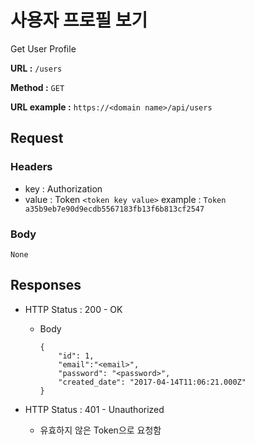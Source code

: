 # 사용자 프로필 보기

Get User Profile

**URL :** `/users`

**Method :** `GET`

**URL example :** `https://<domain name>/api/users`

## Request

### Headers

-   key : Authorization
-   value : Token `<token key value>`
    example :
    `Token a35b9eb7e90d9ecdb5567183fb13f6b813cf2547`

### Body

`None`

## Responses

-   HTTP Status : 200 - OK

    -   Body

            {
                "id": 1,
                "email":"<email>",
                "password": "<password>",
                "created_date": "2017-04-14T11:06:21.000Z"
            }

-   HTTP Status : 401 - Unauthorized

    -   유효하지 않은 Token으로 요청함
